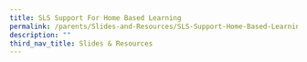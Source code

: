 ```yaml
---
title: SLS Support For Home Based Learning
permalink: /parents/Slides-and-Resources/SLS-Support-Home-Based-Learning/
description: ""
third_nav_title: Slides & Resources
---
```

